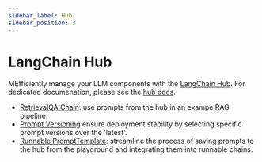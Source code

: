```yaml
---
sidebar_label: Hub
sidebar_position: 3
---
```

# LangChain Hub

MEfficiently manage your LLM components with the [LangChain Hub](https://smith.langchain.com/hub). For dedicated documenation, please see the [hub docs](https://docs.smith.langchain.com/category/hub).

- [RetrievalQA Chain](./retrieval-qa-chain/retrieval-qa.ipynb): use prompts from the hub in an exampe RAG pipeline.
- [Prompt Versioning](./retrieval-qa-chain-versioned/prompt-versioning.ipynb) ensure deployment stability by selecting specific prompt versions over the 'latest'.
- [Runnable PromptTemplate](./runnable-prompt/edit-in-playground.ipynb): streamline the process of saving prompts to the hub from the playground and integrating them into runnable chains.